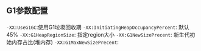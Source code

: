 ## G1参数配置


#### 
`-XX:UseG1GC`:使用G1垃圾回收期
`-XX:InitiatingHeapOccupancyPercent`: 默认45%
`-XX:G1HeapRegionSize`: 指定region大小
`-XX:G1NewSizePrecent`: 新生代初始内存占比(堆内存)
`-XX:G1MaxNewSizePrecent`:
